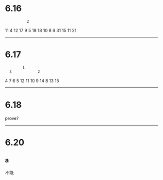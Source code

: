# 6.16
              2
   11                4
12      17        9       5
     18         18 10   8      6
	           31     15     11
			               21

---------------
# 6.17
            1
	  3            2
   4      7     6        5
 12 11  10  9 14  8   13   15

---------------
# 6.18
prove?

---------------
# 6.20
## a
不能
 
